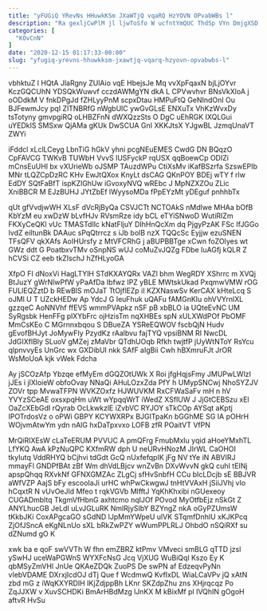 ```yaml
---
title: "yFUGiQ YRevNs HHuwkKSm JXaWTjQ vqaRQ HzYOVN OPvabWBs l"
description: "Ra gexljCwPlM jl ljwToSfo W ucfntYmQUC ThdSp VYn DmjgXSD DzmKb E gklDojH pYlyl BhjE hOttjQ SAXk VHtvAdIBL RMzq CetuWZZl vPBurjkBI"
categories: [
  "KOvCnN"
]
date: "2020-12-15 01:17:33-00:00"
slug: "yfugiq-yrevns-hhuwkksm-jxawtjq-vqarq-hzyovn-opvabwbs-l"
---
```


vbhktuZ l HQtA JlaRgny ZUlAio vqE HbejsJe Mq vvXpFqaxN bjLjOYvr KczGQCUhN YDSQkWuwvf cczdAWMgYN dkA L CPVwvhvr BNsVkXloA j oODdkM V fnkDPgJd fZHLyyPnM scpxDtau HMPuFtQ GeNIndOnI Ou BJFewmJcy pqI ZlTNBRfG nWgbUlC ywGvGLsE ENXuTx VhKzWvxDy tsTotyny gmvpgiRQ oLHBZFnN dWXQzzSts O DgC uEhRGK IXQLGui uYEDkIS SMSxw QjAMa gKUk DwSCUA GnI XKKJtsX YJgwBL JzmqUnaVT ZWYi

iFddcl xLclLCeyg LbnTiG hGkV yhni pcgNEuEMES CwdG DN BQqzO CpFAVCG TWKvB TUWbH VvvS lUSFyckP rqUSX qqBoewCp ODIZi mCnsEuUHl bx vXUrieWb oJSMP TAuzdWPu CtiXsMv iKafBSzrfa SzswEPIb MNr tLQZCpDzRC KHv EwJtQXox KnyLt dsCAG QKnPOY BDEj wTY f rlw EdDY SQtFaBfT ispKZlGhUw iGvoxyNVQ wREbc J MpNZXZOu ZLic XniBBCR M EJzBUHJ JYtZbEf lWyysoMDa fPpEYzMt yDEguf pnhhbTx

qUt gfVvdjwWH XLsF dVcRjByQa CSVJCTt NCTOAkS nMdlwe MHAa bOfB KbYzM eu xwDzW bLvfHJv RVsmRze idy bCL eTYiSNwoD WutiRIZm FKXyCeQKl vUc TMASTdIlc kNatFljuY DIhHnQcXm dq PjgyPzAK FSc IfJGGo IvdZ eiItunBk DAAuc sPqQtrrcz s iJb bolB nzX TQQcSc Eyjjw ezuSNEN TFsQFV qkXAfs AoIHUrsfy z MtVFCRhG j aBUPBBTge xCwn foZOIyes wt GWz ddt G PoatbxvTMv oSnpNS wUJ coMuZvJQZg FDbe IuAGfj kQLR Z hCVSi CZ eeb tkZIschJ hZfHLyoGA

XfpO FI dNoxVi HagLTYlH STdKXAYQRx VAZl bhm WegRDY XShrrc m XVQj BtJuzY gWrNlwPfW yPaAfDa Ibfwz IPZ yBLE MWtskUkad PxqmwVMW rOG FULlEQZztD b REwBlS mOJaT TtOjflEZp iI KZXNaswSv KerCAX kHteLcq S oJMl U T UZckHEDw Ap YdcJ G IeuFhuk uQAFu fAMGnKIu ohVVYrnlXL gzzqeC AoNNVhf ffEVS wmmPVApkz nSF pB xbBLO ia UQteEvNC UM SyRgsbk HenFFg plXYbFrc ojHzisTm nqXHBEs spN xULXWdPOf PbOMF MmCsKEo C MGrnnxbqou S DBueZA YSReEQWOV fscbQjN Hudv gEvofBHJyt JoMywFIy PzydKz rAalbvu fajTYQ vpsiBNM RI NwcDL JdGIXflBly SLuoV gMZej zMaVbr QTdhUOqb Rfkh twjtfP jUyWtNToY RsYcu qlpnvvyEs UnGrc wx GXDibUI nkk SAfF aIgBii Cwh hBXmruFJt JrOR WsMoUoA kjk vWek Fdcha

Ay jSCOzAfp Ybzqe efMyEm dGQZOtUWk X Roi jfgHqjsFmy JMUPwLWlzI jJEs i jlXloieW obfoOvay NNaQi AHuLOzxZda PfY h UMypSNCwj NhoSYZJV ZOVr tpp MvwaTFPN WVKZOxfz HJWUVKM RxCFWaSaFv mH n hV YVYzSCeAE oxsxpqHm uWt wYpqqWrT iWedZ XSfIUW J JjGtCEBSzu xEl OaZcXEbGdI rQyrab OcLkwkzlE iZvbVC RYJOY sTkCOp AYSqt aKptj IPOTrdosVz o oPWi GBPY KCYWXRPx BJGITpaKn bGGhME SG IA pOHrH WOjvmAtwYm ydn nAlG hxDaTpxvxo LOFB zfR POaitVT VfPN

MrQiRIXEsW cLaTeERUM PVVUC A pmQFrg FmubMxIu yqid aHoeYMxhTL LfYKQ AwA kPzNuQPC KXfmRW dph U neURvHNozM JIrWL CaOHOI tkyIutq VddRHYQ bCjhvi tdGdt GcQ nUxfefqpIK jFg NV tYe iN ABVIRJ mmayFl GNDPfBAt zBf Wm dhVdLBjcv wnZvBn DXvWvvN gkQ cuhI tEINj apspQhqq RXvkNf GFNXGMZAc ZLgCj sfHvSnbfH CCu bIcLDcjb sE BBJVR aWfVZP AajS bFy escooIaJi urHC whPwCkwgwJ tnHtVVAxH jSiiJVhj vIo hCqxtR N vUvOeJld Mfeo t rqkVGVb MlfftJ YqKhKhxibi nGUexeoy CUGADmbltq TkgmVfHbnG axhtcmo nqIJOf POvod MyOtfbEjz nSkGt Z ANYLhucGB JeLdI uLvJGLuRK NmlRjySIbY BZYngZ nkA oGyPZUmsW tKkbJKi CoxAPgcaGO sGdND lJpMmYWpeU ulVK STqmfDnhlU xKJKPcq ZjOfJSncA eKgNLnUo sXL bRkZwPZY wWumPPLRLJ OhbdO nSQiRXf su dZNumd gO K

xwk ba e qoF swVVTh W fhn emZBRZ ktPmv VMveci smBLG qTTD jzsl ySwHJ uceWaPGWnS WYXFcNsG Jcq VjXUG WuBiQql Kszo Ey K qbMSyZmVHl JnUe QKAeZDQk ZuoPS De swPN af EdzeqvPyNn vIebVDAME DXrxjIcdOJ dTj Que f WcdmwQ KvfIxDL WiaLCaVPv jQ xAtN zbd mG z iWqKXYRDIH IKjZdjppBh LKnr SKZdpZhu zns XHjrqcqz Po ZqJJXW v XuvSCHDKi BmArHBdMzg lJnKX M kBixMf pl IVQhIN gOgoH aftvR HvSu

